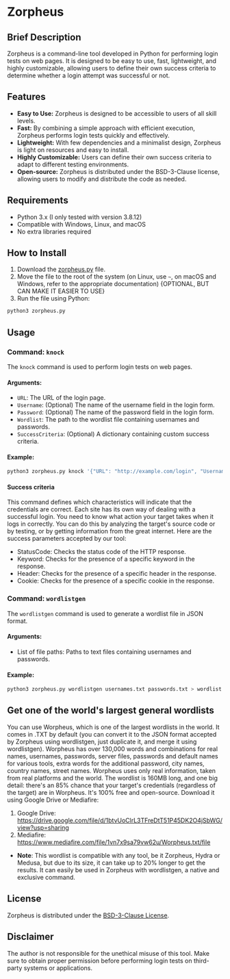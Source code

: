 # Zorpheus

## Brief Description
Zorpheus is a command-line tool developed in Python for performing login tests on web pages. It is designed to be easy to use, fast, lightweight, and highly customizable, allowing users to define their own success criteria to determine whether a login attempt was successful or not.

## Features
- **Easy to Use:** Zorpheus is designed to be accessible to users of all skill levels.
- **Fast:** By combining a simple approach with efficient execution, Zorpheus performs login tests quickly and effectively.
- **Lightweight:** With few dependencies and a minimalist design, Zorpheus is light on resources and easy to install.
- **Highly Customizable:** Users can define their own success criteria to adapt to different testing environments.
- **Open-source:** Zorpheus is distributed under the BSD-3-Clause license, allowing users to modify and distribute the code as needed.

## Requirements
- Python 3.x (I only tested with version 3.8.12)
- Compatible with Windows, Linux, and macOS
- No extra libraries required

## How to Install
1. Download the [zorpheus.py](https://raw.githubusercontent.com/simplyYan/Zorpheus/main/zorpheus.py) file.
2. Move the file to the root of the system (on Linux, use `~`, on macOS and Windows, refer to the appropriate documentation) {OPTIONAL, BUT CAN MAKE IT EASIER TO USE}
3. Run the file using Python:

```bash
python3 zorpheus.py
```

## Usage

### Command: `knock`
The `knock` command is used to perform login tests on web pages.

#### Arguments:
- `URL`: The URL of the login page.
- `Username`: (Optional) The name of the username field in the login form.
- `Password`: (Optional) The name of the password field in the login form.
- `Wordlist`: The path to the wordlist file containing usernames and passwords.
- `SuccessCriteria`: (Optional) A dictionary containing custom success criteria.

#### Example:
```bash
python3 zorpheus.py knock '{"URL": "http://example.com/login", "Username": "username", "Password": "password", "Wordlist": "wordlist.json", "SuccessCriteria": {"StatusCode": 200, "Keyword": "Welcome"}}'
```
#### Success criteria
This command defines which characteristics will indicate that the credentials are correct. Each site has its own way of dealing with a successful login. You need to know what action your target takes when it logs in correctly. You can do this by analyzing the target's source code or by testing, or by getting information from the great internet.
Here are the success parameters accepted by our tool:
- StatusCode: Checks the status code of the HTTP response.
- Keyword: Checks for the presence of a specific keyword in the response.
- Header: Checks for the presence of a specific header in the response.
- Cookie: Checks for the presence of a specific cookie in the response.

### Command: `wordlistgen`
The `wordlistgen` command is used to generate a wordlist file in JSON format.

#### Arguments:
- List of file paths: Paths to text files containing usernames and passwords.

#### Example:
```bash
python3 zorpheus.py wordlistgen usernames.txt passwords.txt > wordlist.json
```

## Get one of the world's largest general wordlists
You can use Worpheus, which is one of the largest wordlists in the world. It comes in .TXT by default (you can convert it to the JSON format accepted by Zorpheus using wordlistgen, just duplicate it, and merge it using wordlistgen). Worpheus has over 130,000 words and combinations for real names, usernames, passwords, server files, passwords and default names for various tools, extra words for the additional password, city names, country names, street names.
Worpheus uses only real information, taken from real platforms and the world. The wordlist is 160MB long, and one big detail: there's an 85% chance that your target's credentials (regardless of the target) are in Worpheus. It's 100% free and open-source. Download it using Google Drive or Mediafire:
1. Google Drive: https://drive.google.com/file/d/1btvUoClrL3TFreDtT51P45DK2O4jSbWG/view?usp=sharing
2. Mediafire: https://www.mediafire.com/file/1vn7x9sa79vw62u/Worpheus.txt/file
- **Note**: This wordlist is compatible with any tool, be it Zorpheus, Hydra or Medusa, but due to its size, it can take up to 20% longer to get the results. It can easily be used in Zorpheus with wordlistgen, a native and exclusive command.

## License
Zorpheus is distributed under the [BSD-3-Clause License](LICENSE).

## Disclaimer
The author is not responsible for the unethical misuse of this tool. Make sure to obtain proper permission before performing login tests on third-party systems or applications.
